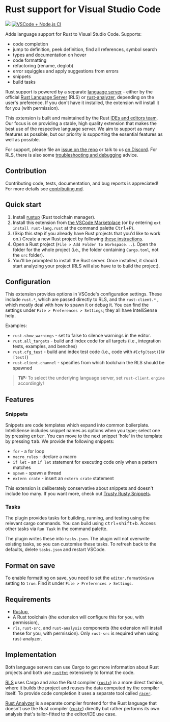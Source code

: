 # Rust support for Visual Studio Code

[![](https://vsmarketplacebadge.apphb.com/version/rust-lang.rust.svg)](https://marketplace.visualstudio.com/items?itemName=rust-lang.rust)
[![VSCode + Node.js CI](https://img.shields.io/github/workflow/status/rust-lang/rls-vscode/VSCode%20+%20Node.js%20CI.svg?logo=github)](https://github.com/rust-lang/rls-vscode/actions?query=workflow%3A%22VSCode+%2B+Node.js+CI%22)

Adds language support for Rust to Visual Studio Code. Supports:

* code completion
* jump to definition, peek definition, find all references, symbol search
* types and documentation on hover
* code formatting
* refactoring (rename, deglob)
* error squiggles and apply suggestions from errors
* snippets
* build tasks

Rust support is powered by a separate [language server](https://microsoft.github.io/language-server-protocol/overviews/lsp/overview/) -
either by the official [Rust Language Server](https://github.com/rust-lang/rls) (RLS) or
[rust-analyzer](https://github.com/rust-lang/rls), depending on the user's
preference. If you don't have it installed, the extension will install it for
you (with permission).

This extension is built and maintained by the Rust
[IDEs and editors team](https://www.rust-lang.org/en-US/team.html#Dev-tools-team).
Our focus is on providing
a stable, high quality extension that makes the best use of the respective language
server. We aim to support as many features as possible, but our priority is
supporting the essential features as well as possible.

For support, please file an
[issue on the repo](https://github.com/rust-lang/rls-vscode/issues/new)
or talk to us [on Discord](https://discordapp.com/invite/rust-lang).
For RLS, there is also some [troubleshooting and debugging](https://github.com/rust-lang/rls/blob/master/debugging.md) advice.

## Contribution

Contributing code, tests, documentation, and bug reports is appreciated! For
more details see [contributing.md](contributing.md).


## Quick start

1. Install [rustup](https://www.rustup.rs/) (Rust toolchain manager).
2. Install this extension from [the VSCode Marketplace](https://marketplace.visualstudio.com/items?itemName=rust-lang.rust)
  (or by entering `ext install rust-lang.rust` at the command palette <kbd>Ctrl</kbd>+<kbd>P</kbd>).
3. (Skip this step if you already have Rust projects that you'd like to work on.)
  Create a new Rust project by following [these instructions](https://doc.rust-lang.org/book/ch01-03-hello-cargo.html).
4. Open a Rust project (`File > Add Folder to Workspace...`). Open the folder for the whole
  project (i.e., the folder containing `Cargo.toml`, not the `src` folder).
5. You'll be prompted to install the Rust server. Once installed, it should start
  analyzing your project (RLS will also have to to build the project).


## Configuration

This extension provides options in VSCode's configuration settings. These
include `rust.*`, which are passed directly to RLS, and the `rust-client.*`
, which mostly deal with how to spawn it or debug it.
You can find the settings under `File > Preferences > Settings`; they all
have IntelliSense help.

Examples:

* `rust.show_warnings` - set to false to silence warnings in the editor.
* `rust.all_targets` - build and index code for all targets (i.e., integration tests, examples, and benches)
* `rust.cfg_test` - build and index test code (i.e., code with `#[cfg(test)]`/`#[test]`)
* `rust-client.channel` - specifies from which toolchain the RLS should be spawned

> **_TIP:_** To select the underlying language server, set `rust-client.engine` accordingly!

## Features

### Snippets

Snippets are code templates which expand into common boilerplate. IntelliSense
includes snippet names as options when you type; select one by pressing
<kbd>enter</kbd>. You can move to the next snippet 'hole' in the template by
pressing <kbd>tab</kbd>. We provide the following snippets:

* `for` - a for loop
* `macro_rules` - declare a macro
* `if let` - an `if let` statement for executing code only when a pattern matches
* `spawn` - spawn a thread
* `extern crate` - insert an `extern crate` statement

This extension is deliberately conservative about snippets and doesn't include
too many. If you want more, check out
[Trusty Rusty Snippets](https://marketplace.visualstudio.com/items?itemName=polypus74.trusty-rusty-snippets).

### Tasks

The plugin provides tasks for building, running, and testing using the relevant
cargo commands. You can build using <kbd>ctrl</kbd>+<kbd>shift</kbd>+<kbd>b</kbd>. Access other tasks via
`Run Task` in the command palette.

The plugin writes these into `tasks.json`. The plugin will not overwrite
existing tasks, so you can customise these tasks. To refresh back to the
defaults, delete `tasks.json` and restart VSCode.


## Format on save

To enable formatting on save, you need to set the `editor.formatOnSave` setting
to `true`. Find it under `File > Preferences > Settings`.


## Requirements

* [Rustup](https://www.rustup.rs/),
* A Rust toolchain (the extension will configure this for you, with permission),
* `rls`, `rust-src`, and `rust-analysis` components (the extension will install
  these for you, with permission). Only `rust-src` is required when using
  rust-analyzer.


## Implementation

Both language servers can use Cargo to get more information about Rust projects
and both use [`rustfmt`](https://github.com/rust-lang/rustfmt/) extensively to
format the code.

[RLS](https://github.com/rust-lang/rls) uses Cargo and also the Rust compiler
([`rustc`](https://github.com/rust-lang/rust/)) in a more direct fashion, where
it builds the project and reuses the data computed by the compiler itself. To
provide code completion it uses a separate tool called
[`racer`](https://github.com/racer-rust/racer).

[Rust Analyzer](https://github.com/rust-analyzer/rust-analyzer) is a separate
compiler frontend for the Rust language that doesn't use the Rust compiler
([`rustc`](https://github.com/rust-lang/rust/)) directly but rather performs its
own analysis that's tailor-fitted to the editor/IDE use case.
